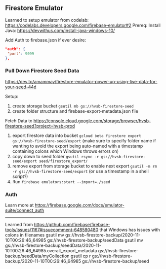 ## Firestore Emulator

Learned to setup emulator from codelab: https://codelabs.developers.google.com/firebase-emulator#2
Prereq: Install Java: https://devwithus.com/install-java-windows-10/

Add Auth to firebase.json if ever desire:
```json
"auth": {
 "port": 9099
},
```

### Pull Down Firestore Seed Data

https://dev.to/amammay/firestore-emulator-power-up-using-live-data-for-your-seed-44d

Setup:

1. create storage bucket `gsutil mb gs://hvsb-firestore-seed`
2. create folder structure and firebase-export-metadata.json file

Fetch Data to https://console.cloud.google.com/storage/browser/hvsb-firestore-seed?project=hvsb-prod

1. export firestore data into bucket `gcloud beta firestore export gs://hvsb-firestore-seed/export` (make sure to specify folder name if wanting to avoid the export being auto-named with a timestamp containing colons which Windows throws errors on)
2. copy down to seed folder `gsutil rsync -r gs://hvsb-firestore-seed/export seed/firestore_export/`
3. remove export from storage bucket to enable next export `gsutil -m rm -r gs://hvsb-firestore-seed/export` (or use a timestamp in a shell script?)
4. Run `firebase emulators:start --import=./seed`

### Auth

Learn more at https://firebase.google.com/docs/emulator-suite/connect_auth

---

Learned from https://github.com/firebase/firebase-tools/issues/1167#issuecomment-648580480 that Windows has issues with colons in filenames
gsutil mv gs://hvsb-firestore-backup/2020-11-10T00:26:46_64985 gs://hvsb-firestore-backup/seedData
gsutil mv gs://hvsb-firestore-backup/seedData/2020-11-10T00:26:46_64985.overall_export_metadata gs://hvsb-firestore-backup/seedData/myCollection
gsutil cp r gs://hvsb-firestore-backup/2020-11-10T00:26:46_64985 gs://hvsb-firestore-backup/seed
